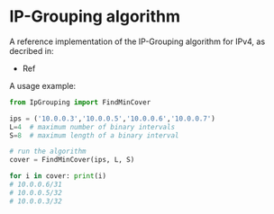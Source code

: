 # IP-Grouping algorithm

A reference implementation of the IP-Grouping algorithm for IPv4, as decribed in:

* Ref

A usage example:
```python
from IpGrouping import FindMinCover

ips = ('10.0.0.3','10.0.0.5','10.0.0.6','10.0.0.7')
L=4  # maximum number of binary intervals
S=8  # maximum length of a binary interval

# run the algorithm
cover = FindMinCover(ips, L, S)

for i in cover: print(i)
# 10.0.0.6/31
# 10.0.0.5/32
# 10.0.0.3/32
```
